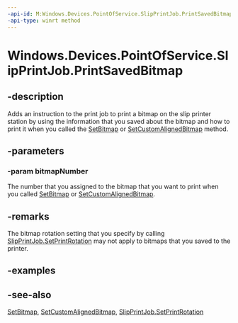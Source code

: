 ----api-id: M:Windows.Devices.PointOfService.SlipPrintJob.PrintSavedBitmap(System.UInt32)
-api-type: winrt method
---<!-- Method syntaxpublic void PrintSavedBitmap(System.UInt32 bitmapNumber)--># Windows.Devices.PointOfService.SlipPrintJob.PrintSavedBitmap## -descriptionAdds an instruction to the print job to print a bitmap on the slip printer station by using the information that you saved about the bitmap and how to print it when you called the [SetBitmap](slipprintjob_setbitmap.md) or [SetCustomAlignedBitmap](slipprintjob_setcustomalignedbitmap.md) method.## -parameters### -param bitmapNumberThe number that you assigned to the bitmap that you want to print when you called [SetBitmap](slipprintjob_setbitmap.md) or [SetCustomAlignedBitmap](slipprintjob_setcustomalignedbitmap.md).## -remarksThe bitmap rotation setting that you specify by calling [SlipPrintJob.SetPrintRotation](slipprintjob_setprintrotation.md) may not apply to bitmaps that you saved to the printer.## -examples## -see-also[SetBitmap](slipprintjob_setbitmap.md), [SetCustomAlignedBitmap](slipprintjob_setcustomalignedbitmap.md), [SlipPrintJob.SetPrintRotation](slipprintjob_setprintrotation.md)